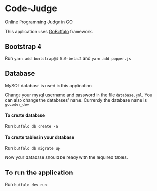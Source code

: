 # Code-Judge
Online Programming Judge in GO

This application uses [GoBuffalo](https://gobuffalo.io/) framework. 

## Bootstrap 4
Run 
`yarn add bootstrap@4.0.0-beta.2` 
and
`yarn add popper.js` 

## Database

MySQL database is used in this application

Change your mysql username and password in the file `database.yml`. You can also change the databases' name. Currently the database name is `gocoder_dev`

#### To create database 
Run `buffalo db create -a`

#### To create tables in your database
Run `buffalo db migrate up`

Now your database should be ready with the required tables.

## To run the application
Run `buffalo dev run`